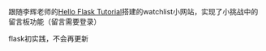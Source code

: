 跟随李辉老师的[Hello Flask Tutorial](https://tutorial.helloflask.com)搭建的watchlist小网站，实现了小挑战中的留言板功能（留言需要登录）

flask初实践，不会再更新